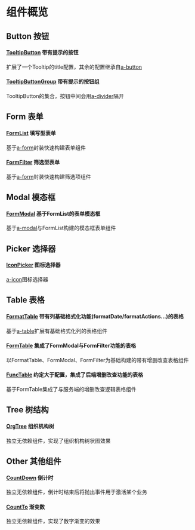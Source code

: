# 组件概览

## Button 按钮

#### [TooltipButton](/posts/Button/TooltipButton/) 带有提示的按钮

扩展了一个Tooltip的title配置，其余的配置继承自[a-button](https://vue.ant.design/components/button-cn/)

#### [TooltipButtonGroup](/posts/Button/TooltipButtonGroup/) 带有提示的按钮组

TooltipButton的集合，按钮中间会用[a-divider](https://vue.ant.design/components/divider-cn/)隔开

## Form 表单

#### [FormList](/posts/Form/FormList/) 填写型表单

基于[a-form](https://vue.ant.design/components/form-cn/)封装快速构建表单组件

#### [FormFilter](/posts/Form/FormFilter/) 筛选型表单

基于[a-form](https://vue.ant.design/components/form-cn/)封装快速构建筛选项组件

## Modal 模态框

#### [FormModal](/posts/Modal/FormModal/) 基于FormList的表单模态框

基于[a-modal](https://vue.ant.design/components/modal-cn/)与FormList构建的模态框表单组件

## Picker 选择器

#### [IconPicker](/posts/Picker/IconPicker/) 图标选择器

[a-icon](https://vue.ant.design/components/icon-cn/)图标选择器

## Table 表格

#### [FormatTable](/posts/Table/FormatTable/) 带有列基础格式化功能(formatDate/formatActions...)的表格

基于[a-table](https://vue.ant.design/components/table-cn/)扩展有基础格式化列的表格组件

#### [FormTable](/posts/Table/FormTable/) 集成了FormModal与FormFilter功能的表格

以FormatTable、FormModal、FormFilter为基础构建的带有增删改查表格组件

#### [FuncTable](/posts/Table/FuncTable/) 约定大于配置，集成了后端增删改查功能的表格

基于FormTable集成了与服务端的增删改查逻辑表格组件

## Tree 树结构

#### [OrgTree](/posts/Tree/OrgTree/) 组织机构树

独立无依赖组件，实现了组织机构树状图效果

## Other 其他组件

#### [CountDown](/posts/Other/CountDown/) 倒计时

独立无依赖组件，倒计时结束后将抛出事件用于激活某个业务

#### [CountTo](/posts/Other/CountTo/) 渐变数

独立无依赖组件，实现了数字渐变的效果
